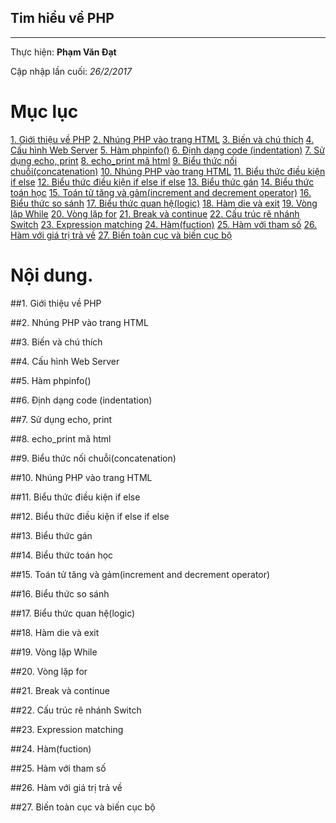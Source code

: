 ## Tim hiểu về PHP
---
  Thực hiện: **Phạm Văn Đạt**

  Cập nhập lần cuối: *26/2/2017*

# Mục lục 
[1. Giới thiệu về PHP](#1)
[2. Nhúng PHP vào trang HTML](#2)
[3. Biến và chú thích](#3)
[4. Cấu hình Web Server](#4)
[5. Hàm phpinfo()](#5)
[6. Định dạng code (indentation)](#6)
[7. Sử dụng echo, print](#7)
[8. echo_print mã html](#8)
[9. Biểu thức nối chuỗi(concatenation)](#9)
[10. Nhúng PHP vào trang HTML](#10)
[11. Biểu thức điều kiện if else](#11)
[12. Biểu thức điều kiện if else if else](#12)
[13. Biểu thức gán](#13)
[14. Biểu thức toán học](#14)
[15. Toán tử tăng và gảm(increment and decrement operator)](#15)
[16. Biểu thức so sánh](#16)
[17. Biểu thức quan hệ(logic)](#17)
[18. Hàm die và exit](#18)
[19. Vòng lặp While](#19)
[20. Vòng lặp for](#20)
[21. Break và continue](#21)
[22. Cấu trúc rẽ nhánh Switch](#22)
[23. Expression matching](#23)
[24. Hàm(fuction)](#24)
[25. Hàm với tham số](#25)
[26. Hàm với giá trị trả về](#26)
[27. Biến toàn cục và biến cục bộ](#27)

# Nội dung.
<a name="1"></a>
##1. Giới thiệu về PHP

<a name="2"></a>
##2. Nhúng PHP vào trang HTML

<a name="3"></a>
##3. Biến và chú thích

<a name="4"></a>
##4. Cấu hình Web Server

<a name="5"></a>
##5. Hàm phpinfo()

<a name="6"></a>
##6. Định dạng code (indentation)

<a name="7"></a>
##7. Sử dụng echo, print

<a name="8"></a>
##8. echo_print mã html

<a name="9"></a>
##9. Biểu thức nối chuỗi(concatenation)

<a name="10"></a>
##10. Nhúng PHP vào trang HTML

<a name="11"></a>
##11. Biểu thức điều kiện if else

<a name="12"></a>
##12. Biểu thức điều kiện if else if else

<a name="13"></a>
##13. Biểu thức gán

<a name="14"></a>
##14. Biểu thức toán học

<a name="15"></a>
##15. Toán tử tăng và gảm(increment and decrement operator)

<a name="16"></a>
##16. Biểu thức so sánh

<a name="17"></a>
##17. Biểu thức quan hệ(logic)

<a name="18"></a>
##18. Hàm die và exit

<a name="19"></a>
##19. Vòng lặp While

<a name="20"></a>
##20. Vòng lặp for

<a name="21"></a>
##21. Break và continue

<a name="22"></a>
##22. Cấu trúc rẽ nhánh Switch

<a name="23"></a>
##23. Expression matching

<a name="24"></a>
##24. Hàm(fuction)

<a name="25"></a>
##25. Hàm với tham số

<a name="26"></a>
##26. Hàm với giá trị trả về

<a name="27"></a>
##27. Biến toàn cục và biến cục bộ
